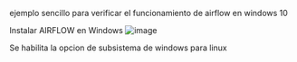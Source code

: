 ejemplo sencillo para verificar el funcionamiento de airflow en windows 10 

Instalar AIRFLOW en Windows
![image](https://github.com/user-attachments/assets/2fb876e8-7525-4501-9091-0fdaf7b18963)

Se habilita la opcion de subsistema de windows para linux
